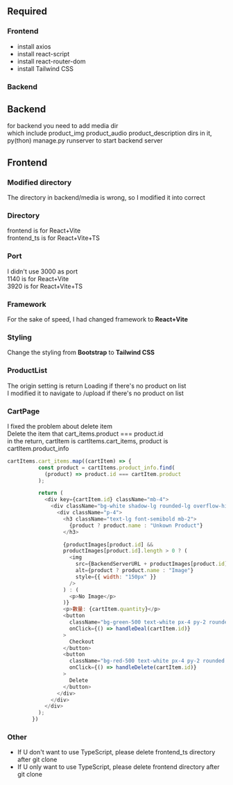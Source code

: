 ## Required
### Frontend
- install axios
- install react-script
- install react-router-dom
- install Tailwind CSS
### Backend
## Backend

for backend you need to add media dir  
which include product_img product_audio product_description dirs in it,  
py(thon) manage.py runserver to start backend server

## Frontend
### Modified directory
The directory in backend/media is wrong, so I modified it into correct  
### Directory
frontend is for React+Vite  
frontend_ts is for React+Vite+TS  
### Port
I didn't use 3000 as port  
1140 is for React+Vite  
3920 is for React+Vite+TS
### Framework
For the sake of speed, I had changed framework to __React+Vite__
### Styling
Change the styling from __Bootstrap__ to __Tailwind CSS__
### ProductList
The origin setting is return Loading if there's no product on list  
I modified it to navigate to /upload if there's no product on list  
### CartPage
I fixed the problem about delete item  
Delete the item that cart_items.product === product.id  
in the return, cartItem is cartItems.cart_items, product is cartItem.product_info
```js
cartItems.cart_items.map((cartItem) => {
          const product = cartItems.product_info.find(
            (product) => product.id === cartItem.product
          );

          return (
            <div key={cartItem.id} className="mb-4">
              <div className="bg-white shadow-lg rounded-lg overflow-hidden">
                <div className="p-4">
                  <h3 className="text-lg font-semibold mb-2">
                    {product ? product.name : "Unkown Product"}
                  </h3>

                  {productImages[product.id] &&
                  productImages[product.id].length > 0 ? (
                    <img
                      src={BackendServerURL + productImages[product.id][0].img}
                      alt={product ? product.name : "Image"}
                      style={{ width: "150px" }}
                    />
                  ) : (
                    <p>No Image</p>
                  )}
                  <p>數量: {cartItem.quantity}</p>
                  <button
                    className="bg-green-500 text-white px-4 py-2 rounded mt-4 hover:bg-green-600"
                    onClick={() => handleDeal(cartItem.id)}
                  >
                    Checkout
                  </button>
                  <button
                    className="bg-red-500 text-white px-4 py-2 rounded mt-4 hover:bg-red-600"
                    onClick={() => handleDelete(cartItem.id)}
                  >
                    Delete
                  </button>
                </div>
              </div>
            </div>
          );
        })
```
### Other
- If U don't want to use TypeScript, please delete frontend_ts directory after git clone  
- If U only want to use TypeScript, please delete frontend directory after git clone
